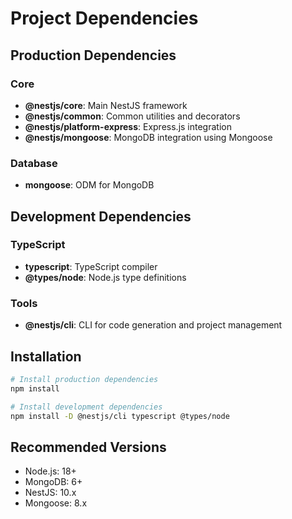 # Project Dependencies

## Production Dependencies

### Core
- **@nestjs/core**: Main NestJS framework
- **@nestjs/common**: Common utilities and decorators
- **@nestjs/platform-express**: Express.js integration
- **@nestjs/mongoose**: MongoDB integration using Mongoose

### Database
- **mongoose**: ODM for MongoDB

## Development Dependencies

### TypeScript
- **typescript**: TypeScript compiler
- **@types/node**: Node.js type definitions

### Tools
- **@nestjs/cli**: CLI for code generation and project management

## Installation

```bash
# Install production dependencies
npm install

# Install development dependencies
npm install -D @nestjs/cli typescript @types/node
```

## Recommended Versions

- Node.js: 18+ 
- MongoDB: 6+
- NestJS: 10.x
- Mongoose: 8.x
